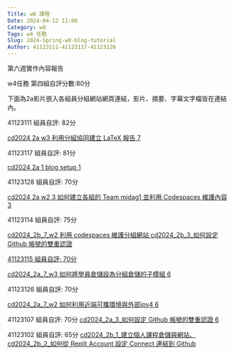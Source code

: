```yaml
---
Title: w6 課程
Date: 2024-04-12 11:00
Category: w8
Tags: w4 任務
Slug: 2024-Spring-w8-blog-tutorial
Author: 41123111-41123117-41123126
---
```

第六週實作內容報告

w4任務 第四組自評分數:80分

下面為2a影片嵌入各組員分組網站網頁連結，影片、摘要、字幕文字檔皆在連結內。

41123111
組員自評: 82分

<a href="https://nfuedu-my.sharepoint.com/personal/41123111_nfu_edu_tw/_layouts/15/stream.aspx?id=%2Fpersonal%2F41123111%5Fnfu%5Fedu%5Ftw%2FDocuments%2F%E5%BD%B1%E7%89%87%20%E5%AD%97%E5%B9%95%2F%E5%88%A9%E7%94%A8%E5%88%86%E7%B5%84%E5%8D%94%E5%90%8C%E5%BB%BA%E7%AB%8B%20LaTeX%20%E5%A0%B1%E5%91%8A%5F%E5%AD%97%E5%B9%95%2Emp4&referrer=OneDriveForBusiness&referrerScenario=OpenFile">cd2024 2a w3 利用分組協同建立 LaTeX 報告 7</a>

41123117
組員自評: 81分

<a href="https://nfuedu-my.sharepoint.com/:f:/g/personal/41123117_nfu_edu_tw/Eu8vQIGG4M1DuGz1Jw9wwDsBylH7zhnoEt9c1G48ZvIWKw?e=6lIXQO">cd2024 2a 1 blog setup 1</a>

41123128
組員自評: 70分

<a href="https://nfuedu-my.sharepoint.com/:v:/g/personal/41123128_nfu_edu_tw/EfC5tQAb_vZMliHqIcmqVXEB0achL7Hli9WTx8zVLriccg?nav=eyJyZWZlcnJhbEluZm8iOnsicmVmZXJyYWxBcHAiOiJPbmVEcml2ZUZvckJ1c2luZXNzIiwicmVmZXJyYWxBcHBQbGF0Zm9ybSI6IldlYiIsInJlZmVycmFsTW9kZSI6InZpZXciLCJyZWZlcnJhbFZpZXciOiJNeUZpbGVzTGlua0NvcHkifX0&e=2nPtcj">cd2024 2a w2 3 如何建立各組的 Team midag1 並利用 Codespaces 維護內容 3</a>

41123114
組員自評: 75分

<a href="https://nfuedu-my.sharepoint.com/personal/41123114_nfu_edu_tw/_layouts/15/onedrive.aspx?id=%2Fpersonal%2F41123114%5Fnfu%5Fedu%5Ftw%2FDocuments%2F%E7%BF%BB%E8%AD%AF%E5%BD%B1%E7%89%87&ga=1">cd2024_2b_7_w2 利用 codespaces 維護分組網站  cd2024_2b_3_如何設定 Github 帳號的雙重認證

41123115
組員自評: 70分

<a href="https://nfuedu-my.sharepoint.com/:v:/g/personal/41123115_nfu_edu_tw/EeCwwfjN7alPvrE2b2gqvJUBYFjPCiiMHy7WN8OR7RWxqw?nav=eyJyZWZlcnJhbEluZm8iOnsicmVmZXJyYWxBcHAiOiJPbmVEcml2ZUZvckJ1c2luZXNzIiwicmVmZXJyYWxBcHBQbGF0Zm9ybSI6IldlYiIsInJlZmVycmFsTW9kZSI6InZpZXciLCJyZWZlcnJhbFZpZXciOiJNeUZpbGVzTGlua0NvcHkifX0&e=DilPoV">cd2024_2a_7_w3 如何將學員倉儲設為分組倉儲的子模組 6</a>

41123126
組員自評: 70分

<a href="https://nfuedu-my.sharepoint.com/:v:/g/personal/41123126_nfu_edu_tw/EWQr-15zsFRHl8fk3650JVUBfFwjw0F_SDtdO7ghhmAalA?nav=eyJyZWZlcnJhbEluZm8iOnsicmVmZXJyYWxBcHAiOiJPbmVEcml2ZUZvckJ1c2luZXNzIiwicmVmZXJyYWxBcHBQbGF0Zm9ybSI6IldlYiIsInJlZmVycmFsTW9kZSI6InZpZXciLCJyZWZlcnJhbFZpZXciOiJNeUZpbGVzTGlua0NvcHkifX0&e=Gn62Qw">cd2024_2a_7_w2 如何利用近端可攜環境與外部ipv4 6</a>

41123107
組員自評: 70分
<a href="https://nfuedu-my.sharepoint.com/:v:/g/personal/41123107_nfu_edu_tw/EeZIPaLCs7JHsKGotPAAjfkBk_FgQRGloYe4ze5LSP8uZQ?e=NJkbzH">cd2024_2a_3_如何設定 Github 帳號的雙重認證 6</a>

41123102
組員自評: 65分
<a href="https://drive.google.com/drive/folders/1vvTtQqd7_e0IwUs2NKbGit22-zoNCR6u?usp=drive_link">cd2024_2b_1_建立個人課程倉儲與網站、cd2024_2b_2_如何從 Replit Account 設定 Connect 連結到 Github